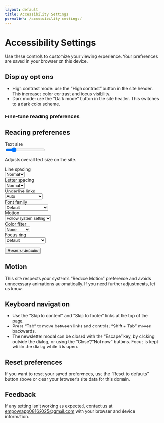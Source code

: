 ```yaml
---
layout: default
title: Accessibility Settings
permalink: /accessibility-settings/
---
```


# Accessibility Settings

Use these controls to customize your viewing experience. Your preferences are saved in your browser on this device.

## Display options

- High contrast mode: use the “High contrast” button in the site header. This increases color contrast and focus visibility.
- Dark mode: use the “Dark mode” button in the site header. This switches to a dark color scheme.

### Fine‑tune reading preferences

<form data-a11y-form aria-labelledby="a11y-form-title">
	<h2 id="a11y-form-title">Reading preferences</h2>
	<div>
		<label for="font-scale">Text size</label><br>
		<input id="font-scale" name="font-scale" type="range" min="90" max="150" step="5" value="100" aria-describedby="font-scale-hint">
		<p id="font-scale-hint">Adjusts overall text size on the site.</p>
	</div>
	<div>
		<label for="line-height">Line spacing</label><br>
		<select id="line-height" name="line-height">
			<option value="normal">Normal</option>
			<option value="loose">Loose</option>
		</select>
	</div>
	<div>
		<label for="letter-spacing">Letter spacing</label><br>
		<select id="letter-spacing" name="letter-spacing">
			<option value="normal">Normal</option>
			<option value="wide">Wide</option>
		</select>
	</div>
	<div>
		<label for="underline-links">Underline links</label><br>
		<select id="underline-links" name="underline-links">
			<option value="auto">Auto</option>
			<option value="always">Always underline</option>
		</select>
	</div>
	<div>
		<label for="readable-font">Font family</label><br>
		<select id="readable-font" name="readable-font">
			<option value="default">Default</option>
			<option value="readable">Readable sans-serif</option>
				<option value="dyslexia">Dyslexia-friendly</option>
		</select>
	</div>
		<div>
			<label for="reduce-motion">Motion</label><br>
			<select id="reduce-motion" name="reduce-motion">
				<option value="auto">Follow system setting</option>
				<option value="on">Reduce motion</option>
			</select>
		</div>
			<div>
				<label for="color-filter">Color filter</label><br>
				<select id="color-filter" name="color-filter">
					<option value="none">None</option>
					<option value="grayscale">Grayscale</option>
					<option value="hue">Hue shift</option>
				</select>
			</div>
			<div>
				<label for="focus-ring">Focus ring</label><br>
				<select id="focus-ring" name="focus-ring">
					<option value="default">Default</option>
					<option value="thick">Thick</option>
					<option value="color">High-visibility color</option>
				</select>
			</div>
	<p>
		<button type="button" data-reset class="button">Reset to defaults</button>
	</p>
</form>

## Motion

This site respects your system’s “Reduce Motion” preference and avoids unnecessary animations automatically. If you need further adjustments, let us know.

## Keyboard navigation

- Use the “Skip to content” and “Skip to footer” links at the top of the page.
- Press “Tab” to move between links and controls; “Shift + Tab” moves backwards.
- The newsletter modal can be closed with the “Escape” key, by clicking outside the dialog, or using the “Close”/“Not now” buttons. Focus is kept within the dialog while it is open.

## Reset preferences

If you want to reset your saved preferences, use the “Reset to defaults” button above or clear your browser’s site data for this domain.

## Feedback

If any setting isn’t working as expected, contact us at [empowrapp08162025@gmail.com](mailto:empowrapp08162025@gmail.com) with your browser and device information.

<script src="{{ '/assets/js/settings.js' | relative_url }}" defer></script>
